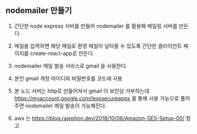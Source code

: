 ## nodemailer 만들기

1. 간단한 node express 서버를 만들어 nodemailer 를 활용해 메일링 서버를 만든다.

2. 메일을 입력하면 해당 메일로 환영 메일이 날아올 수 있도록 간단한 클라이언트 페이지를 create-react-app로 만든다.

3. nodemailer 메일 발송 서비스로 gmail 을 사용한다.

4. 본인 gmail 계정 아이디와 비밀번호를 코드에 사용

5. 본 노드 서버는 http로 만들어져서 gmail 이 보안상 거부하는데 
   https://myaccount.google.com/lesssecureapps 를 통해 사용 가능으로 풀어주면 nodemailer 메일 발송이 가능해진다.

6. aws 는 https://blog.rajephon.dev/2018/10/06/Amazon-SES-Setup-00/ 참고